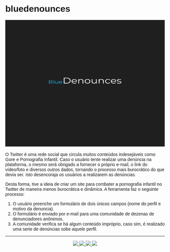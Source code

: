 # bluedenounces

<style>
@import url('https://fonts.googleapis.com/css2?family=Montserrat:wght@500&display=swap');
*{
  font-family: 'Montserrat', sans-serif;
 }
</style>

<img src="img/Logo (fundo cinza).png" width="100%" height="400">

O Twitter é uma rede social que circula muitos conteúdos indesejáveis como Gore e Pornografia Infantil. Caso o usuário tente realizar uma denúncia na plataforma, o mesmo será obrigado a fornecer o próprio e-mail, o link do vídeo/foto e diversos outros dados, tornando o processo mais burocrático do que devia ser. Isto desencoraja os usuários a realizarem as denúncias.

Desta forma, tive a ideia de criar um site para combater a pornografia infantil no Twitter de maneira menos burocrática e dinâmica. A ferramenta faz o seguinte processo:

1. O usuário preenche um formulário de dois únicos campos (nome do perfil e motivo da denuncia).
2. O formulário é enviado por e-mail para uma comunidade de dezenas de denunciadores anônimos.
3. A comunidade verifica se há algum conteúdo impróprio, caso sim, é realizado uma serie de denúncias sobe aquele perfil.

<hr>

<p align="center">
  <a href="https://www.youtube.com/channel/UC7qDGDYZ28c8sDYRKjYF9Og" target="_blank">
     <img src="https://img.shields.io/badge/YouTube-00a2e3?style=for-the-badge&logo=youtube&logoColor=white" target="_blank">
  </a>
  <a href="https://www.instagram.com/luan_carstairs" target="_blank">
    <img src="https://img.shields.io/badge/-Instagram-00a2e3?style=for-the-badge&logo=instagram&logoColor=white" target="_blank">
  </a>
  <a href="" target="_blank">
    <img src="https://img.shields.io/badge/Discord-00a2e3?style=for-the-badge&logo=discord&logoColor=white" target="_blank">
  </a> 
  <a href="https://www.linkedin.com/in/luan-costa-de-oliveira-349519200" target="_blank">
    <img src="https://img.shields.io/badge/-LinkedIn-00a2e3?style=for-the-badge&logo=linkedin&logoColor=white" target="_blank">
  </a> 
</p>

